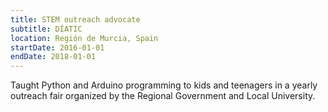```yaml
---
title: STEM outreach advocate
subtitle: DÍATIC
location: Región de Murcia, Spain
startDate: 2016-01-01
endDate: 2018-01-01
---
```


Taught Python and Arduino programming to kids and teenagers in a yearly
outreach fair organized by the Regional Government and Local University.
